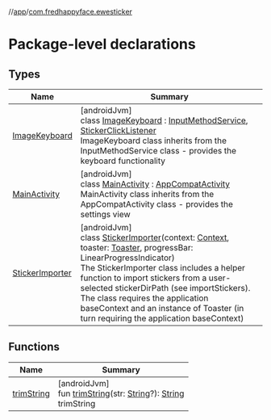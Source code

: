 //[app](../../index.md)/[com.fredhappyface.ewesticker](index.md)

# Package-level declarations

## Types

| Name | Summary |
|---|---|
| [ImageKeyboard](-image-keyboard/index.md) | [androidJvm]<br>class [ImageKeyboard](-image-keyboard/index.md) : [InputMethodService](https://developer.android.com/reference/kotlin/android/inputmethodservice/InputMethodService.html), [StickerClickListener](../com.fredhappyface.ewesticker.utilities/-sticker-click-listener/index.md)<br>ImageKeyboard class inherits from the InputMethodService class - provides the keyboard functionality |
| [MainActivity](-main-activity/index.md) | [androidJvm]<br>class [MainActivity](-main-activity/index.md) : [AppCompatActivity](https://developer.android.com/reference/kotlin/androidx/appcompat/app/AppCompatActivity.html)<br>MainActivity class inherits from the AppCompatActivity class - provides the settings view |
| [StickerImporter](-sticker-importer/index.md) | [androidJvm]<br>class [StickerImporter](-sticker-importer/index.md)(context: [Context](https://developer.android.com/reference/kotlin/android/content/Context.html), toaster: [Toaster](../com.fredhappyface.ewesticker.utilities/-toaster/index.md), progressBar: LinearProgressIndicator)<br>The StickerImporter class includes a helper function to import stickers from a user-selected stickerDirPath (see importStickers). The class requires the application baseContext and an instance of Toaster (in turn requiring the application baseContext) |

## Functions

| Name | Summary |
|---|---|
| [trimString](trim-string.md) | [androidJvm]<br>fun [trimString](trim-string.md)(str: [String](https://kotlinlang.org/api/latest/jvm/stdlib/kotlin/-string/index.html)?): [String](https://kotlinlang.org/api/latest/jvm/stdlib/kotlin/-string/index.html)<br>trimString |
